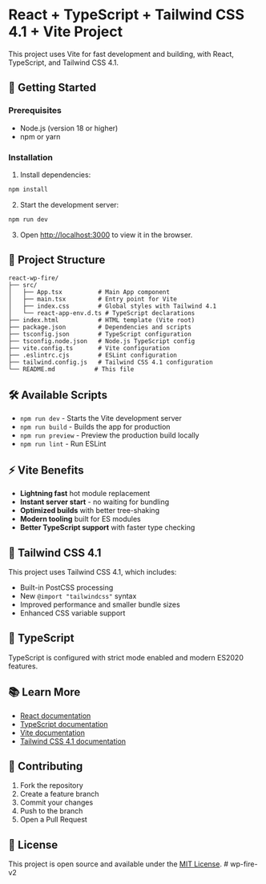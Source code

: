 # React + TypeScript + Tailwind CSS 4.1 + Vite Project

This project uses Vite for fast development and building, with React, TypeScript, and Tailwind CSS 4.1.

## 🚀 Getting Started

### Prerequisites

- Node.js (version 18 or higher)
- npm or yarn

### Installation

1. Install dependencies:

```bash
npm install
```

2. Start the development server:

```bash
npm run dev
```

3. Open [http://localhost:3000](http://localhost:3000) to view it in the browser.

## 📁 Project Structure

```
react-wp-fire/
├── src/
│   ├── App.tsx          # Main App component
│   ├── main.tsx         # Entry point for Vite
│   ├── index.css        # Global styles with Tailwind 4.1
│   └── react-app-env.d.ts # TypeScript declarations
├── index.html           # HTML template (Vite root)
├── package.json         # Dependencies and scripts
├── tsconfig.json        # TypeScript configuration
├── tsconfig.node.json   # Node.js TypeScript config
├── vite.config.ts       # Vite configuration
├── .eslintrc.cjs        # ESLint configuration
├── tailwind.config.js   # Tailwind CSS 4.1 configuration
└── README.md           # This file
```

## 🛠️ Available Scripts

- `npm run dev` - Starts the Vite development server
- `npm run build` - Builds the app for production
- `npm run preview` - Preview the production build locally
- `npm run lint` - Run ESLint

## ⚡ Vite Benefits

- **Lightning fast** hot module replacement
- **Instant server start** - no waiting for bundling
- **Optimized builds** with better tree-shaking
- **Modern tooling** built for ES modules
- **Better TypeScript support** with faster type checking

## 🎨 Tailwind CSS 4.1

This project uses Tailwind CSS 4.1, which includes:

- Built-in PostCSS processing
- New `@import "tailwindcss"` syntax
- Improved performance and smaller bundle sizes
- Enhanced CSS variable support

## 🔷 TypeScript

TypeScript is configured with strict mode enabled and modern ES2020 features.

## 📚 Learn More

- [React documentation](https://reactjs.org/)
- [TypeScript documentation](https://www.typescriptlang.org/)
- [Vite documentation](https://vitejs.dev/)
- [Tailwind CSS 4.1 documentation](https://tailwindcss.com/docs/installation)

## 🤝 Contributing

1. Fork the repository
2. Create a feature branch
3. Commit your changes
4. Push to the branch
5. Open a Pull Request

## 📄 License

This project is open source and available under the [MIT License](LICENSE).
#   w p - f i r e - v 2  
 